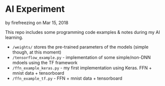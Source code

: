 # AI Experiment
by firefreezing on Mar 15, 2018

This repo includes some programming code examples & notes during my AI learning. 

  + `/weights/` stores the pre-trained parameters of the models (simple though, at this moment)
  + `/tensorflow_example.py` - implementation of some simple/non-DNN mdoels using the TF framework
  + `/ffn_example_keras.py` - my first implementation using Keras. FFN + mnist data + tensorboard
  + `/ffn_example_tf.py` - FFN + mnist data + tensorboard
